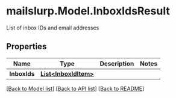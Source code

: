 # mailslurp.Model.InboxIdsResult
List of inbox IDs and email addresses

## Properties

Name | Type | Description | Notes
------------ | ------------- | ------------- | -------------
**InboxIds** | [**List&lt;InboxIdItem&gt;**](InboxIdItem) |  | 

[[Back to Model list]](../README#documentation-for-models) [[Back to API list]](../README#documentation-for-api-endpoints) [[Back to README]](../README)

